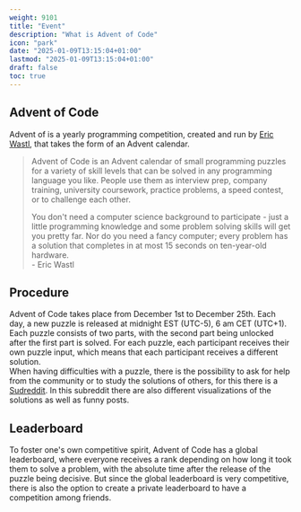 ```yaml
---
weight: 9101
title: "Event"
description: "What is Advent of Code"
icon: "park"
date: "2025-01-09T13:15:04+01:00"
lastmod: "2025-01-09T13:15:04+01:00"
draft: false
toc: true
---
```


## Advent of Code

Advent of is a yearly programming competition, created and run by
[Eric Wastl][eric-wastl], that takes the form of an Advent calendar.

>Advent of Code is an Advent calendar of small programming puzzles for a variety
>of skill levels that can be solved in any programming language you like. People
>use them as interview prep, company training, university coursework, practice
>problems, a speed contest, or to challenge each other.
>
>You don't need a computer science background to participate - just a little
>programming knowledge and some problem solving skills will get you pretty far.
>Nor do you need a fancy computer; every problem has a solution that completes
>in at most 15 seconds on ten-year-old hardware.  
> \- Eric Wastl

## Procedure

Advent of Code takes place from December 1st to December 25th. Each day, a new
puzzle is released at midnight EST (UTC-5), 6 am CET (UTC+1). Each puzzle
consists of two parts, with the second part being unlocked after the first part
is solved. For each puzzle, each participant receives their own puzzle input,
which means that each participant receives a different solution.  
When having difficulties with a puzzle, there is the possibility to ask for help
from the community or to study the solutions of others, for this there is a
[Sudreddit][aoc-reddit]. In this subreddit there are also different
visualizations of the solutions as well as funny posts.

## Leaderboard

To foster one's own competitive spirit, Advent of Code has a global leaderboard,
where everyone receives a rank depending on how long it took them to solve a
problem, with the absolute time after the release of the puzzle being decisive.
But since the global leaderboard is very competitive, there is also the option
to create a private leaderboard to have a competition among friends.

[aoc]: https://adventofcode.com/
[aoc-reddit]: https://reddit.com/r/adventofcode
[eric-wastl]: https://was.tl/
